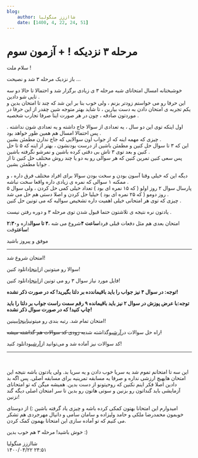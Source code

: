 ```yaml
---
blog:
    author: شااززز منگولیا
    date: [1400, 4, 22, 24, 51]
---
```

# مرحله ۳ نزدیکه ! +‌ آزمون سوم

<div class="cnt">
سلام ملت !<p></p>
<p>باز نزدیک مرحله ۳ شد و نصیحت ...</p>
<p>خوشبختانه امسال امتحانای شبه مرحله ۳ ی زیادی برگزار شد و احتمالا تا حالا دو سه تایی شو دادین .<br/>این حرفا رو می خواستم زودتر بزنم ، ولی خوب بنا بر این شد که چند تا امتحان بدین و یکم تجربه ی امتحان دادن به دست بیارین ، تا شاید بهتر متوجه شین چقدر از این حرفا در موردتون صادقه ، چون در هر صورت اینا صرفا تجارب شخصیه .</p>
<p>اول اینکه توی این دو سال ، یه تعدادی از سوالا جاج داشته و یه تعدادی شون نداشته . پس احتمالا امسال هم همین طور خواهد بود .<br/>چیزی که مهمه اینه که از جواب اون سوالایی که جاج ندارن مطمئن بشین .<br/>این که ۳ تا سوال حل کنین و مطمئن باشین از درست بودنشون ، بهتر از اینه که ۵ تا حل کنین و بعد توی ۳ تاش بی دقتی کرده باشین و نمرشو نگرفته باشین .<br/>پس سعی کنین تمرین کنین که هر سوالی رو به دو یا چند روش مختلف حل کنین تا از جوابا مطمئن بشین .</p>
<p>دیگه این که خیلی وقتا آسون بودن و سخت بودن سوالا برای افراد مختلف فرق داره ، و ممکنه ۱ سوالی که نمره ی زیادی داره واقعا سخت نباشه .<br/>پارسال سوال ۲ روز اولو ( که ۱۵ نمره ای بود ) تعداد خیلی کمی حل کردن ، ولی سوال ۵ روز دومو ( که ۲۵ نمره ای بود ) خیلیا حل کردن و اصلا دستی هم حل می شد .<br/>چیزی که توی هر امتحانی خیلی اهمیت داره تشخیص سوالیه که می تونین حل کنین .</p>
<p>یادتون نره نتیجه ی تلاشتون حتما قبول شدن توی مرحله ۳ و دوره رفتن نیست .</p>
<p>امتحان بعدی هم مثل دفعات قبلی فردا<strong>ساعت ۴</strong>شروع می شه ،<strong>۴ تا سوال</strong>داره و<strong>۲:۳۰ ساعت</strong>وقت!</p>
<p>موفق و پیروز باشید</p>
<hr size="2" width="100%"/>
<p>امتحان شروع شد!</p>
<p>سوالا رو میتونین از<a href="http://s3.picofile.com/file/7408526127/azmoon_3.pdf.html">اینجا</a>دانلود کنین!</p>
<p>فایل مورد نیاز سوال ۳ رو می تونین از<a href="http://sh44zzz.gigfa.com/m3/download/codeforces_log.txt">اینجا</a>دانلود کنین!</p>
<p><strong>توجه:‌ در سوال ۴ نیز جواب را باید باقیماندده بر دلتا بگیرید! که در صورت ذکر نشده!</strong></p>
<p><strong>توجه:‌با عرض پوزش در سوال ۲ نیز باید باقیمانده ۹ رقم سمت راست جواب بر دلتا را باید چاپ کنید! که در صورت سوال ذکر نشده!</strong></p>
<p>امتحان تمام شد. رتبه بندی رو میتونین<a href="http://sh44zzz.gigfa.com/m3/user/scoreboard/?contest=5">اینجا</a>ببینین!</p>
<p>راه حل سوالات در<a href="http://sh44zzz.gigfa.com/m3/download/">آرشیو</a>گذاشته شد<strike>به زودی کد سوالات هم گذاشته میشه!</strike></p>
<p>کد سوالات نیز آماده شد و می‌توانید از<a href="http://sh44zzz.gigfa.com/m3/download/">آرشیو</a>دانلود کنید!<br/></p>
<hr size="2" width="100%"/>
<p><br/></p>
<p>این سه تا امتحانم تموم شد یه سریا خوب دادن و یه سریا بد. ولی یادتون باشه نتیجه این امتحان هایهیچ ارزشی نداره و صرفا یه مسابقه تمرینیه برای مسابقه اصلی. پس اگه بد دادین اصلا فکر اینم نکنین که روحیتونو از دست بدین. همیشه میگن که تو امتحانای آزمایشی باید گنداتون رو بزنین و سوتی هاتون رو بدین تا سر امتحان اصلی دیگه گند نزنین!</p>
<p>امیدوارم این امتحانا بهتون کمکی کرده باشه و چیزی یاد گرفته باشین :) از دوستای خوبمون محمدرضا ملکی و حامد ولیزاده و سامان سامی و دانیال مهرجردی هم تشکر می کنیم که تو آماده سازی این امتحانا بهمون کمک کردن.</p>
<p>خوش باشید!‌ مرحله ۳ هم خوب بدین :)</p>
<p></p>
</div>

<div class="blog-info">
    <div class="blog-author">شااززز منگولیا</div>
    <div class="blog-date">۱۴۰۰/۰۴/۲۲ ۲۴:۵۱</div>
</div>

